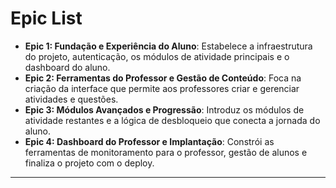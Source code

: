 # Epic List
- **Epic 1: Fundação e Experiência do Aluno**: Estabelece a infraestrutura do projeto, autenticação, os módulos de atividade principais e o dashboard do aluno.
- **Epic 2: Ferramentas do Professor e Gestão de Conteúdo**: Foca na criação da interface que permite aos professores criar e gerenciar atividades e questões.
- **Epic 3: Módulos Avançados e Progressão**: Introduz os módulos de atividade restantes e a lógica de desbloqueio que conecta a jornada do aluno.
- **Epic 4: Dashboard do Professor e Implantação**: Constrói as ferramentas de monitoramento para o professor, gestão de alunos e finaliza o projeto com o deploy.

---
